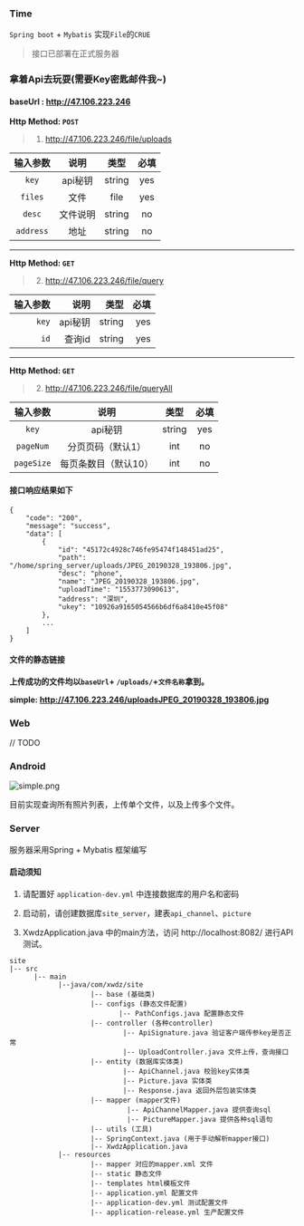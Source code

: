### Time
`Spring boot` + `Mybatis` 实现`File`的`CRUE`

> 接口已部署在正式服务器

### 拿着Api去玩耍(需要Key密匙邮件我~)

#### baseUrl : http://47.106.223.246

**Http Method: `POST`**
> 1.  http://47.106.223.246/file/uploads

|输入参数|说明|类型|必填|
|:---:|:---:|:---:|:---:|
|`key`|api秘钥|string|yes|
|`files`|文件|file|yes|
|`desc`|文件说明|string|no|
|`address`|地址|string|no|


---

**Http Method: `GET`**
> 2.  http://47.106.223.246/file/query
> 
|输入参数|说明|类型|必填|
|---:|---:|---:|---:|
|`key`|api秘钥|string|yes|
|`id`|查询id|string|yes|

---

**Http Method: `GET`**
> 2.  http://47.106.223.246/file/queryAll

|输入参数|说明|类型|必填|
|:---:|:---:|:---:|:---:|
|`key`|api秘钥|string|yes|
|`pageNum`|分页页码（默认1）|int|no|
|`pageSize`|每页条数目（默认10）|int|no|


#### 接口响应结果如下
```
{
    "code": "200",
    "message": "success",
    "data": [
        {
            "id": "45172c4928c746fe95474f148451ad25",
            "path": "/home/spring_server/uploads/JPEG_20190328_193806.jpg",
            "desc": "phone",
            "name": "JPEG_20190328_193806.jpg",
            "uploadTime": "1553773090613",
            "address": "深圳",
            "ukey": "10926a9165054566b6df6a8410e45f08"
        },
        ...
    ]
}
```

#### 文件的静态链接
**上传成功的文件均以`baseUrl`+ `/uploads/`+`文件名称`拿到。**

**simple: http://47.106.223.246/uploadsJPEG_20190328_193806.jpg**


### Web

// TODO

### Android

![simple.png](./image/simple_android.gif)

目前实现查询所有照片列表，上传单个文件，以及上传多个文件。


### Server

服务器采用Spring + Mybatis 框架编写

#### 启动须知

1. 请配置好 `application-dev.yml` 中连接数据库的用户名和密码

2. 启动前，请创建数据库`site_server`，建表`api_channel`、`picture`

3. XwdzApplication.java 中的main方法，访问 http://localhost:8082/ 进行API测试。


```
site
|-- src
	  |-- main
	        |--java/com/xwdz/site
	        		|-- base (基础类)
					|-- configs (静态文件配置)
						   |-- PathConfigs.java 配置静态文件
					|-- controller (各种controller)
							|-- ApiSignature.java 验证客户端传参key是否正常	
							|-- UploadController.java 文件上传，查询接口
					|-- entity (数据库实体类)
						    |-- ApiChannel.java 校验key实体类
						    |-- Picture.java 实体类
						    |-- Response.java 返回外层包装实体类
					|-- mapper (mapper文件)
							 |-- ApiChannelMapper.java 提供查询sql
							 |-- PictureMapper.java 提供各种sql语句
					|-- utils (工具)
					|-- SpringContext.java (用于手动解析mapper接口)
					|-- XwdzApplication.java
			|-- resources	
					|-- mapper 对应的mapper.xml 文件
					|-- static 静态文件
					|-- templates html模板文件
					|-- application.yml 配置文件
					|-- application-dev.yml 测试配置文件
					|-- application-release.yml 生产配置文件
					
```